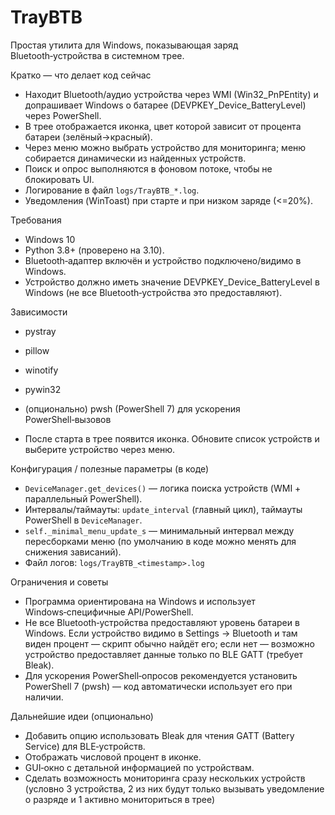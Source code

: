 # TrayBTB

Простая утилита для Windows, показывающая заряд Bluetooth‑устройства в системном трее.

Кратко — что делает код сейчас
- Находит Bluetooth/аудио устройства через WMI (Win32_PnPEntity) и допрашивает Windows о батарее (DEVPKEY_Device_BatteryLevel) через PowerShell.
- В трее отображается иконка, цвет которой зависит от процента батареи (зелёный→красный).
- Через меню можно выбрать устройство для мониторинга; меню собирается динамически из найденных устройств.
- Поиск и опрос выполняются в фоновом потоке, чтобы не блокировать UI.
- Логирование в файл `logs/TrayBTB_*.log`.
- Уведомления (WinToast) при старте и при низком заряде (<=20%).

Требования
- Windows 10
- Python 3.8+ (проверено на 3.10).
- Bluetooth‑адаптер включён и устройство подключено/видимо в Windows.
- Устройство должно иметь значение DEVPKEY_Device_BatteryLevel в Windows (не все Bluetooth‑устройства это предоставляют).

Зависимости
- pystray
- pillow
- winotify
- pywin32
- (опционально) pwsh (PowerShell 7) для ускорения PowerShell‑вызовов

  
- После старта в трее появится иконка. Обновите список устройств и выберите устройство через меню.

Конфигурация / полезные параметры (в коде)
- `DeviceManager.get_devices()` — логика поиска устройств (WMI + параллельный PowerShell).
- Интервалы/таймауты: `update_interval` (главный цикл), таймауты PowerShell в `DeviceManager`.
- `self._minimal_menu_update_s` — минимальный интервал между пересборками меню (по умолчанию в коде можно менять для снижения зависаний).
- Файл логов: `logs/TrayBTB_<timestamp>.log`

Ограничения и советы
- Программа ориентирована на Windows и использует Windows‑специфичные API/PowerShell.
- Не все Bluetooth‑устройства предоставляют уровень батареи в Windows. Если устройство видимо в Settings → Bluetooth и там виден процент — скрипт обычно найдёт его; если нет — возможно устройство предоставляет данные только по BLE GATT (требует Bleak).
- Для ускорения PowerShell‑опросов рекомендуется установить PowerShell 7 (pwsh) — код автоматически использует его при наличии.

Дальнейшие идеи (опционально)
- Добавить опцию использовать Bleak для чтения GATT (Battery Service) для BLE‑устройств.
- Отображать числовой процент в иконке.
- GUI‑окно с детальной информацией по устройствам.
- Сделать возможность мониторинга сразу нескольких устройств (условно 3 устройства, 2 из них будут только вызывать уведомление о разряде и 1 активно мониториться в трее)
